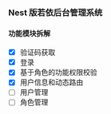 ### Nest 版若依后台管理系统

#### 功能模块拆解

- [x] 验证码获取
- [x] 登录
- [x] 基于角色的功能权限校验
- [x] 用户信息和动态路由
- [ ] 用户管理
- [ ] 角色管理
